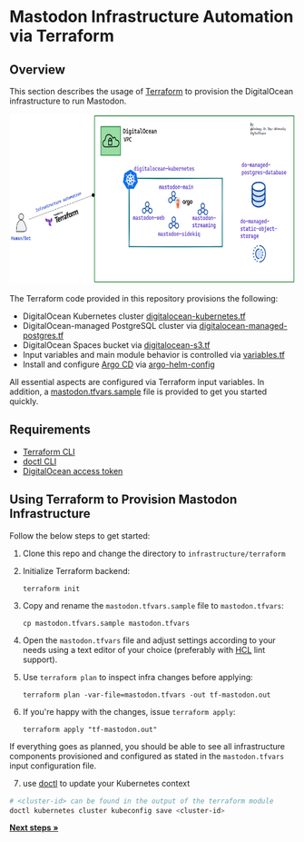 # Mastodon Infrastructure Automation via Terraform

## Overview

This section describes the usage of [Terraform](https://www.terraform.io/) to provision the DigitalOcean infrastructure to run Mastodon.

<img src="../../docs/assets/mok-infra.png" alt="drawing" width="700" height=300/>

The Terraform code provided in this repository provisions the following:

-  DigitalOcean Kubernetes cluster [digitalocean-kubernetes.tf](./digitalocean-kubernetes.tf)
-  DigitalOcean-managed PostgreSQL cluster via [digitalocean-managed-postgres.tf](./digitalocean-managed-postgres.tf)
- DigitalOcean Spaces bucket via [digitalocean-s3.tf](./digitalocean-s3.tf)
- Input variables and main module behavior is controlled via [variables.tf](./variables.tf)
- Install and configure [Argo CD](https://argo-cd.readthedocs.io/en/stable/) via [argo-helm-config](./argocd-helm-config.tf)

All essential aspects are configured via Terraform input variables. In addition, a [mastodon.tfvars.sample](./mastodon.tfvars.sample) file is provided to get you started quickly.

## Requirements

 - [Terraform CLI](https://developer.hashicorp.com/terraform/downloads)
 - [doctl CLI](https://docs.digitalocean.com/reference/doctl/how-to/install/)
 - [DigitalOcean access token](https://docs.digitalocean.com/reference/doctl/how-to/install/)

## Using Terraform to Provision Mastodon Infrastructure

Follow the below steps to get started:

1. Clone this repo and change the directory to `infrastructure/terraform`
2. Initialize Terraform backend:

    ```shell
    terraform init
    ```

3. Copy and rename the `mastodon.tfvars.sample` file to `mastodon.tfvars`:

    ```shell
    cp mastodon.tfvars.sample mastodon.tfvars
    ```

4. Open the `mastodon.tfvars` file and adjust settings according to your needs using a text editor of your choice (preferably with [HCL](https://github.com/hashicorp/hcl/blob/main/hclsyntax/spec.md) lint support).
5. Use `terraform plan` to inspect infra changes before applying:

    ```shell
    terraform plan -var-file=mastodon.tfvars -out tf-mastodon.out
    ```

6. If you're happy with the changes, issue `terraform apply`:

    ```console
    terraform apply "tf-mastodon.out"
    ```

If everything goes as planned, you should be able to see all infrastructure components provisioned and configured as stated in the `mastodon.tfvars` input configuration file.


7. use [doctl](https://docs.digitalocean.com/reference/doctl/reference/kubernetes/) to update your Kubernetes context

```bash
# <cluster-id> can be found in the output of the terraform module
doctl kubernetes cluster kubeconfig save <cluster-id>
```

[**Next steps »**](../../mastodon/README.md)